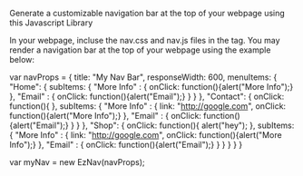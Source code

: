 
Generate a customizable navigation bar at the top of your webpage using this Javascript Library

In your webpage, incluse the nav.css and nav.js files in the <head> tag.
You may render a navigation bar at the top of your webpage using the example below:



var navProps = {
  title: "My Nav Bar",
  responseWidth: 600,
  menuItems: {
    "Home": {
      subItems: {
        "More Info" : {
          onClick: function(){alert("More Info");}
        },
        "Email" : {
          onClick: function(){alert("Email");}
        }
      }
    },
    "Contact": {
      onClick: function(){ },
      subItems: {
        "More Info" : {
          link: "http://google.com",
          onClick: function(){alert("More Info");}
        },
        "Email" : {
          onClick: function(){alert("Email");}
        }
      }
    },
    "Shop": {
      onClick: function(){ alert("hey"); },
      subItems: {
        "More Info" : {
          link: "http://google.com",
          onClick: function(){alert("More Info");}
        },
        "Email" : {
          onClick: function(){alert("Email");}
        }
      }
    }
  }
}

var myNav = new EzNav(navProps);
